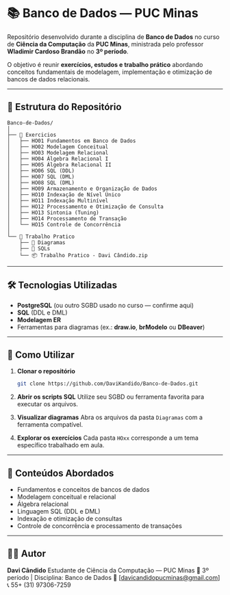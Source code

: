 # 📚 Banco de Dados — PUC Minas

Repositório desenvolvido durante a disciplina de **Banco de Dados** no curso de **Ciência da Computação** da **PUC Minas**, ministrada pelo professor **Wladimir Cardoso Brandão** no **3º período**.

O objetivo é reunir **exercícios, estudos e trabalho prático** abordando conceitos fundamentais de modelagem, implementação e otimização de bancos de dados relacionais.

---

## 📂 Estrutura do Repositório

```
Banco-de-Dados/
│
├── 📁 Exercicios
│   ├── HO01 Fundamentos em Banco de Dados
│   ├── HO02 Modelagem Conceitual
│   ├── HO03 Modelagem Relacional
│   ├── HO04 Álgebra Relacional I
│   ├── HO05 Álgebra Relacional II
│   ├── HO06 SQL (DDL)
│   ├── HO07 SQL (DML)
│   ├── HO08 SQL (DML)
│   ├── HO09 Armazenamento e Organização de Dados
│   ├── HO10 Indexação de Nível Único
│   ├── HO11 Indexação Multinível
│   ├── HO12 Processamento e Otimização de Consulta
│   ├── HO13 Sintonia (Tuning)
│   ├── HO14 Processamento de Transação
│   └── HO15 Controle de Concorrência
│
└── 📁 Trabalho Pratico
    ├── 📁 Diagramas
    ├── 📁 SQLs
    └── 📦 Trabalho Pratico - Davi Cândido.zip
```

---

## 🛠 Tecnologias Utilizadas

* **PostgreSQL** (ou outro SGBD usado no curso — confirme aqui)
* **SQL** (DDL e DML)
* **Modelagem ER**
* Ferramentas para diagramas (ex.: **draw\.io**, **brModelo** ou **DBeaver**)

---

## 🚀 Como Utilizar

1. **Clonar o repositório**

   ```bash
   git clone https://github.com/DaviKandido/Banco-de-Dados.git
   ```
2. **Abrir os scripts SQL**
   Utilize seu SGBD ou ferramenta favorita para executar os arquivos.
3. **Visualizar diagramas**
   Abra os arquivos da pasta `Diagramas` com a ferramenta compatível.
4. **Explorar os exercícios**
   Cada pasta `HOxx` corresponde a um tema específico trabalhado em aula.

---

## 📌 Conteúdos Abordados

* Fundamentos e conceitos de bancos de dados
* Modelagem conceitual e relacional
* Álgebra relacional
* Linguagem SQL (DDL e DML)
* Indexação e otimização de consultas
* Controle de concorrência e processamento de transações

---

## 👨‍💻 Autor

**Davi Cândido**
Estudante de Ciência da Computação — PUC Minas
📍 3º período | Disciplina: Banco de Dados
📧 \[davicandidopucminas@gmail.com]
📞 55+ (31) 97306-7259

